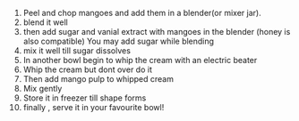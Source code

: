 1. Peel and chop mangoes and add them in a blender(or mixer jar).
2. blend it well
3. then add sugar and vanial extract with mangoes in the blender 
(honey is also compatible) You may add sugar while blending
4. mix it well till sugar dissolves
5. In another bowl begin to whip the cream with an electric beater 
6. Whip the cream but dont over do it
7. Then add mango pulp to whipped cream 
8. Mix gently 
9. Store it in freezer till shape forms
10. finally , serve it in your favourite bowl!